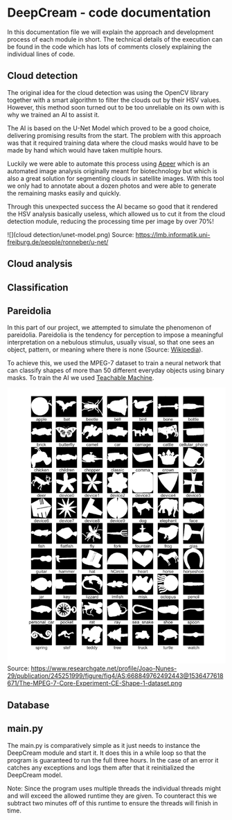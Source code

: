# DeepCream - code documentation

In this documentation file we will explain the approach and development process of
each module in short. The technical details of the execution can be found in the code
which has lots of comments closely explaining the individual lines of code.

## Cloud detection
The original idea for the cloud detection was using the OpenCV library together
with a smart algorithm to filter the clouds out by their HSV values. However, this method
soon turned out to be too unreliable on its own with is why we trained an AI to assist it.

The AI is based on the U-Net Model which proved to be a good choice, delivering promising
results from the start. The problem with this approach was that it required
training data where the cloud masks would have to be made by hand which would have
taken multiple hours.

Luckily we were able to automate this process using [Apeer](https://www.apeer.com/home/) which
is an automated image analysis originally meant for biotechnology but which
is also a great solution for segmenting clouds in satellite images. With this tool we only
had to annotate about a dozen photos and were able to generate the remaining masks easily and quickly.

Through this unexpected success the AI became so good that it rendered the HSV
analysis basically useless, which allowed us to cut it from the cloud detection module,
reducing the processing time per image by over 70%!

![](cloud detection/unet-model.png)
Source: https://lmb.informatik.uni-freiburg.de/people/ronneber/u-net/

## Cloud analysis

## Classification

## Pareidolia
In this part of our project, we attempted to simulate the phenomenon of pareidolia. Pareidolia is the 
tendency for perception to impose a meaningful interpretation on a nebulous stimulus, usually visual,
so that one sees an object, pattern, or meaning where there is none
(Source: [Wikipedia](https://en.wikipedia.org/wiki/Pareidolia)).

To achieve this, we used the MPEG-7 dataset to train a neural network that can classify shapes 
of more than 50 different everyday objects using binary masks. To train the AI we used [Teachable Machine](https://teachablemachine.withgoogle.com/).


![](pareidolia/MPEG-7_01_overview.png)
Source: https://www.researchgate.net/profile/Joao-Nunes-29/publication/245251999/figure/fig4/AS:668849762492443@1536477618671/The-MPEG-7-Core-Experiment-CE-Shape-1-dataset.png

## Database

## main.py
The main.py is comparatively simple as it just needs to instance the DeepCream module
and start it. It does this in a while loop so that the program is guaranteed to run the full
three hours. In the case of an error it catches any exceptions and logs them after that it
reinitialized the DeepCream model.

Note: Since the program uses multiple threads the individual threads might and will exceed the
allowed runtime they are given. To counteract this we subtract two minutes off of this runtime
to ensure the threads will finish in time.